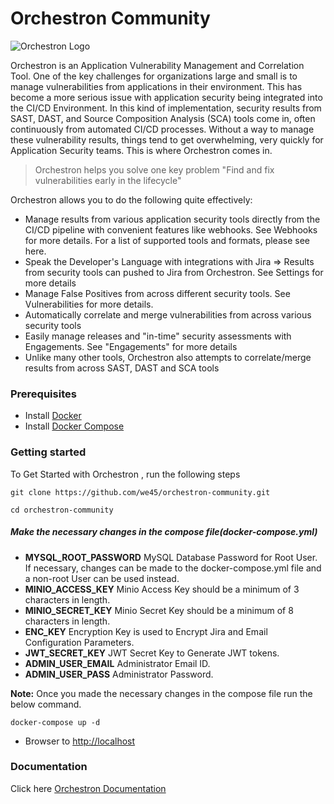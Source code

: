 # Orchestron Community

![Orchestron Logo](https://www.orchestron.io/hubfs/Orchestron%20November%202017/Image/logo.png?t=1528974210460)

Orchestron is an Application Vulnerability Management and Correlation Tool. One of the key challenges for organizations large and small is to manage vulnerabilities from applications in their environment. This has become a more serious issue with application security being integrated into the CI/CD Environment. In this kind of implementation, security results from SAST, DAST, and Source Composition Analysis (SCA) tools come in, often continuously from automated CI/CD processes. Without a way to manage these vulnerability results, things tend to get overwhelming, very quickly for Application Security teams. This is where Orchestron comes in. 

> Orchestron helps you solve one key problem "Find and fix vulnerabilities early in the lifecycle"

Orchestron allows you to do the following quite effectively: 

* Manage results from various application security tools directly from the CI/CD pipeline with convenient features like webhooks. See Webhooks for more details. For a list of supported tools and formats, please see here.
* Speak the Developer's Language with integrations with Jira => Results from security tools can pushed to Jira from Orchestron. See Settings for more details
* Manage False Positives from across different security tools. See Vulnerabilities for more details.
* Automatically correlate and merge vulnerabilities from across various security tools
* Easily manage releases and "in-time" security assessments with Engagements. See "Engagements" for more details
* Unlike many other tools, Orchestron also attempts to correlate/merge results from across SAST, DAST and SCA tools


### Prerequisites
* Install [Docker](https://docs.docker.com/install/)
* Install [Docker Compose](https://docs.docker.com/compose/install/)

### Getting started


To Get Started with Orchestron , run the following steps

```commandline
git clone https://github.com/we45/orchestron-community.git

cd orchestron-community
```

##### Make the necessary changes in the compose file(docker-compose.yml)
* **MYSQL_ROOT_PASSWORD**   MySQL Database Password for Root User. If necessary, changes can be made to the docker-compose.yml file and a non-root User can be used instead.
* **MINIO_ACCESS_KEY**   Minio Access Key should be a minimum of 3 characters in length.
* **MINIO_SECRET_KEY** Minio Secret Key should be a minimum of 8 characters in length.
* **ENC_KEY** Encryption Key is used to Encrypt Jira and Email Configuration Parameters.
* **JWT_SECRET_KEY** JWT Secret Key to Generate JWT tokens.
* **ADMIN_USER_EMAIL** Administrator Email ID.
* **ADMIN_USER_PASS** Administrator Password.

**Note:** Once you made the necessary changes in the compose file run the below command.

```commandline
docker-compose up -d
```

* Browser to [http://localhost](http://localhost)


### Documentation
Click here [Orchestron Documentation](https://we45devteam.atlassian.net/wiki/spaces/OR/overview)

